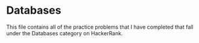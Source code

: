 # Databases

This file contains all of the practice problems that I have completed that fall under the Databases category on HackerRank.
